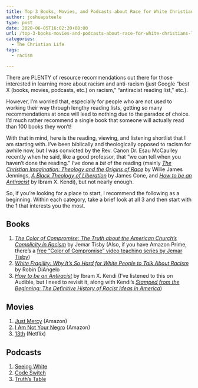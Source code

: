 ```yaml
---
title: Top 3 Books, Movies, and Podcasts about Race for White Christians like Me
author: joshuapsteele
type: post
date: 2020-06-05T16:02:20+00:00
url: /top-3-books-movies-and-podcasts-about-race-for-white-christians-like-me/
categories:
  - The Christian Life
tags:
  - racism

---
```

There are PLENTY of resource recommendations out there for those interested in learning more about racism and anti-racism (just Google “best X (books, movies, podcasts, etc.) on racism,” “antiracist reading list,” etc.). 

However, I’m worried that, especially for people who are not used to working their way through lengthy reading lists, getting so many recommendations at once will lead to nothing due to the paradox of choice. I’d much rather recommend a single book that someone will actually read than 100 books they won’t!

With that in mind, here is the reading, viewing, and listening shortlist that I am starting with. I’ve been biblically and theologically opposed to racism for awhile now, but I was convicted by the Rev. Canon Dr. Esau McCaulley recently when he said, like a good professor, that “we can tell when you haven’t done the reading.” I’ve done a _bit_ of the reading (mainly [_The Christian Imagination: Theology and the Origins of Race_][1] by Willie James Jennings, [_A Black Theology of Liberation_][2] by James Cone, and [_How to be an Antiracist_][3] by Ibram X. Kendi), but not nearly enough.

So, if you’re looking for a place to start, I recommend the following as a beginning. Within each category, take a brief look at all 3 and then start with the 1 that interests you the most.

## Books

  1. [_The Color of Compromise: The Truth about the American Church’s Complicity in Racism_][4] by Jemar Tisby (Also, if you have Amazon Prime, there’s a [free “Color of Compromise” video teaching series by Jemar Tisby][5])
  2. [ _White Fragility: Why It&#8217;s So Hard for White People to Talk About Racism_][6] by Robin DiAngelo
  3. [_How to be an Antiracist_][3] by Ibram X. Kendi (I’ve listened to this on Audible, but I need to revisit it, along with Kendi’s [ _Stamped from the Beginning: The Definitive History of Racist Ideas in America_][7])

## Movies

  1. [Just Mercy][8] (Amazon)
  2. [I Am Not Your Negro][9] (Amazon)
  3. [13th][10] (Netflix)

## Podcasts

  1. [Seeing White][11]
  2. [Code Switch][12]
  3. [Truth’s Table][13]

 [1]: https://amzn.to/2zULBBn
 [2]: https://amzn.to/3eUpvxz
 [3]: https://amzn.to/2XyMloK
 [4]: https://amzn.to/3dFpxck
 [5]: https://amzn.to/2Mu7tpI
 [6]: https://amzn.to/2A8Lylg
 [7]: https://amzn.to/2UfR3Wh
 [8]: https://amzn.to/2ACOTZT
 [9]: https://amzn.to/3eRePQj
 [10]: https://www.netflix.com/title/80091741
 [11]: https://www.sceneonradio.org/seeing-white/
 [12]: https://www.npr.org/sections/codeswitch/
 [13]: https://www.truthstable.com/podcast